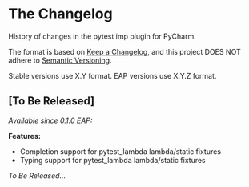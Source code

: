 The Changelog
=============

History of changes in the pytest imp plugin for PyCharm.

The format is based on [Keep a Changelog](https://keepachangelog.com/en/1.0.0/),
and this project DOES NOT adhere to [Semantic Versioning](https://semver.org/spec/v2.0.0.html).

Stable versions use X.Y format.
EAP versions use X.Y.Z format.


[To Be Released]
-------------

_Available since 0.1.0 EAP:_

**Features:**
 - Completion support for pytest_lambda lambda/static fixtures
 - Typing support for pytest_lambda lambda/static fixtures

_To Be Released..._
